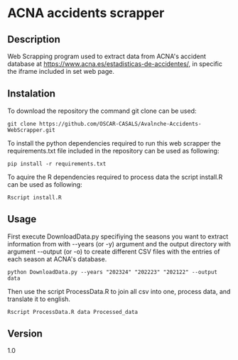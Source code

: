 # ACNA accidents scrapper

## Description

Web Scrapping program used to extract data from ACNA's accident database at
https://www.acna.es/estadisticas-de-accidentes/, in specific the iframe included in set web page.

## Instalation

To download the repository the command git clone can be used:

```
git clone https://github.com/OSCAR-CASALS/Avalnche-Accidents-WebScrapper.git
```

To install the python dependencies required to run this web scrapper the requirements.txt file included in the
repository can be used as following:

```
pip install -r requirements.txt
```

To aquire the R dependencies required to process data the script install.R can be used as following:

```
Rscript install.R
```

## Usage

First execute DownloadData.py specifiying the seasons you want to extract information
from with --years (or -y) argument and the output directory with argument --output 
(or -o) to create different CSV files with the entries of each season at ACNA's database.

```
python DownloadData.py --years "202324" "202223" "202122" --output data
```

Then use the script ProcessData.R to join all csv into one, process data, and 
translate it to english.

```
Rscript ProcessData.R data Processed_data
```

## Version

1.0
